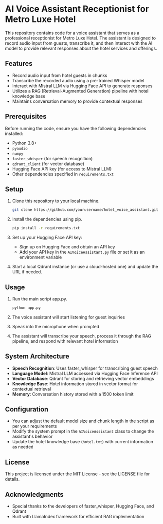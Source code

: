 # AI Voice Assistant Receptionist for Metro Luxe Hotel

This repository contains code for a voice assistant that serves as a professional receptionist for Metro Luxe Hotel. The assistant is designed to record audio input from guests, transcribe it, and then interact with the AI model to provide relevant responses about the hotel services and offerings.

## Features

- Record audio input from hotel guests in chunks
- Transcribe the recorded audio using a pre-trained Whisper model
- Interact with Mistral LLM via Hugging Face API to generate responses
- Utilizes a RAG (Retrieval-Augmented Generation) pipeline with hotel knowledge base
- Maintains conversation memory to provide contextual responses

## Prerequisites

Before running the code, ensure you have the following dependencies installed:

- Python 3.8+
- `pyaudio`
- `numpy`
- `faster_whisper` (for speech recognition)
- `qdrant_client` (for vector database)
- Hugging Face API key (for access to Mistral LLM)
- Other dependencies specified in `requirements.txt`

## Setup

1. Clone this repository to your local machine.

   ```bash
   git clone https://github.com/yourusername/hotel_voice_assistant.git
   ```

2. Install the dependencies using pip.

   ```bash
   pip install -r requirements.txt
   ```

3. Set up your Hugging Face API key:
   - Sign up on Hugging Face and obtain an API key
   - Add your API key in the `AIVoiceAssistant.py` file or set it as an environment variable

4. Start a local Qdrant instance (or use a cloud-hosted one) and update the URL if needed.

## Usage

1. Run the main script app.py.

   ```bash
   python app.py
   ```

2. The voice assistant will start listening for guest inquiries
3. Speak into the microphone when prompted
4. The assistant will transcribe your speech, process it through the RAG pipeline, and respond with relevant hotel information

## System Architecture

- **Speech Recognition**: Uses faster_whisper for transcribing guest speech
- **Language Model**: Mistral LLM accessed via Hugging Face Inference API
- **Vector Database**: Qdrant for storing and retrieving vector embeddings
- **Knowledge Base**: Hotel information stored in vector format for contextual retrieval
- **Memory**: Conversation history stored with a 1500 token limit

## Configuration

- You can adjust the default model size and chunk length in the script as per your requirements
- Modify the system prompt in the `AIVoiceAssistant` class to change the assistant's behavior
- Update the hotel knowledge base (`hotel.txt`) with current information as needed

## License

This project is licensed under the MIT License - see the LICENSE file for details.

## Acknowledgments

- Special thanks to the developers of faster_whisper, Hugging Face, and Qdrant
- Built with LlamaIndex framework for efficient RAG implementation